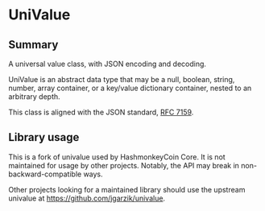 
# UniValue

## Summary

A universal value class, with JSON encoding and decoding.

UniValue is an abstract data type that may be a null, boolean, string,
number, array container, or a key/value dictionary container, nested to
an arbitrary depth.

This class is aligned with the JSON standard, [RFC
7159](https://tools.ietf.org/html/rfc7159.html).

## Library usage

This is a fork of univalue used by HashmonkeyCoin Core. It is not maintained for usage
by other projects. Notably, the API may break in non-backward-compatible ways.

Other projects looking for a maintained library should use the upstream
univalue at https://github.com/jgarzik/univalue.

